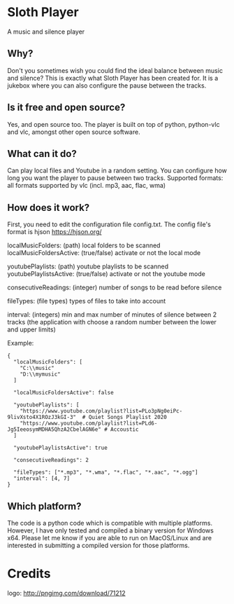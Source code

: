 # Sloth Player
A music and silence player

## Why?
Don't you sometimes wish you could find the ideal balance between music and silence? This is exactly what Sloth Player has been created for. It is a jukebox where you can also configure the pause between the tracks.

## Is it free and open source?
Yes, and open source too. The player is built on top of python, python-vlc and vlc, amongst other open source software. 

## What can it do?
Can play local files and Youtube in a random setting. You can configure how long you want the player to pause between two tracks.
Supported formats: all formats supported by vlc (incl. mp3, aac, flac, wma)

## How does it work?
First, you need to edit the configuration file config.txt. The config file's format is hjson https://hjson.org/

localMusicFolders: (path) local folders to be scanned
localMusicFoldersActive: (true/false) activate or not the local mode

youtubePlaylists: (path) youtube playlists to be scanned
youtubePlaylistsActive: (true/false) activate or not the youtube mode

consecutiveReadings: (integer) number of songs to be read before silence

fileTypes: (file types) types of files to take into account

interval: (integers) min and max number of minutes of silence between 2 tracks (the application with choose a random number between the lower and upper limits)

Example: 

```
{
  "localMusicFolders": [
    "C:\\music"
    "D:\\mymusic"
  ]

  "localMusicFoldersActive": false

  "youtubePlaylists": [
    "https://www.youtube.com/playlist?list=PLo3pNg0eiPc-9livXsto4X1ROzJ3kGI-3"  # Quiet Songs Playlist 2020
    "https://www.youtube.com/playlist?list=PLd6-Jg5IeeosymMDHA5QhzA2CbelAGN6e" # Accoustic
  ]

  "youtubePlaylistsActive": true

  "consecutiveReadings": 2

  "fileTypes": ["*.mp3", "*.wma", "*.flac", "*.aac", "*.ogg"]
  "interval": [4, 7]
}
```

## Which platform?
The code is a python code which is compatible with multiple platforms. However, I have only tested and compiled a binary version for Windows x64. Please let me know if you are able to run on MacOS/Linux and are interested in submitting a compiled version for those platforms.

# Credits
logo: http://pngimg.com/download/71212